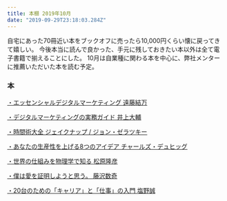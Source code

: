 ```yaml
---
title: 本棚 2019年10月
date: "2019-09-29T23:18:03.284Z"
---
```


自宅にあった70冊近い本をブックオフに売ったら10,000円くらい懐に戻ってきて嬉しい。
今後本当に読んで良かった、手元に残しておきたい本以外は全て電子書籍で揃えることにした。
10月は自業種に関わる本を中心に、弊社メンターに推薦いただいた本を読む予定。

### 本

[・エッセンシャルデジタルマーケティング 遠藤結万](https://amzn.to/2OmCrCf)

[・デジタルマーケティングの実務ガイド 井上大輔](https://amzn.to/336jOXj)

[・時間術大全 ジェイクナップ / ジョン・ゼラツキー](https://amzn.to/2Iqv9tF)

[・あなたの生産性を上げる8つのアイデア チャールズ・デュヒッグ](https://amzn.to/2OmZI7e)

[・世界の仕組みを物理学で知る 松原隆彦](https://amzn.to/2OqjA9s)

[・僕は愛を証明しようと思う。 藤沢数奇](https://amzn.to/359sBK1)

[・20台のための「キャリア」と「仕事」の入門 塩野誠](https://amzn.to/2pRKyg7)